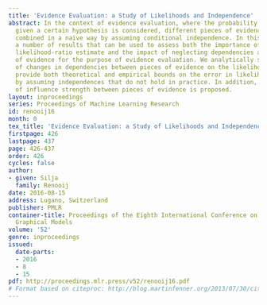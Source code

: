 ```yaml
---
title: 'Evidence Evaluation: a Study of Likelihoods and Independence'
abstract: In the context of evidence evaluation, where the probability of evidence
  given a certain hypothesis is considered, different pieces of evidence are often
  combined in a naive way by assuming conditional independence. In this paper we present
  a number of results that can be used to assess both the importance of a reliable
  likelihood-ratio estimate and the impact of neglecting dependencies among pieces
  of evidence for the purpose of evidence evaluation. We analytically study the effect
  of changes in dependencies between pieces of evidence on the likelihood ratio, and
  provide both theoretical and empirical bounds on the error in likelihood occasioned
  by assuming independences that do not hold in practice. In addition, a simple measure
  of influence strength between pieces of evidence is proposed.
layout: inproceedings
series: Proceedings of Machine Learning Research
id: renooij16
month: 0
tex_title: 'Evidence Evaluation: a Study of Likelihoods and Independence'
firstpage: 426
lastpage: 437
page: 426-437
order: 426
cycles: false
author:
- given: Silja
  family: Renooij
date: 2016-08-15
address: Lugano, Switzerland
publisher: PMLR
container-title: Proceedings of the Eighth International Conference on Probabilistic
  Graphical Models
volume: '52'
genre: inproceedings
issued:
  date-parts:
  - 2016
  - 8
  - 15
pdf: http://proceedings.mlr.press/v52/renooij16.pdf
# Format based on citeproc: http://blog.martinfenner.org/2013/07/30/citeproc-yaml-for-bibliographies/
---
```

